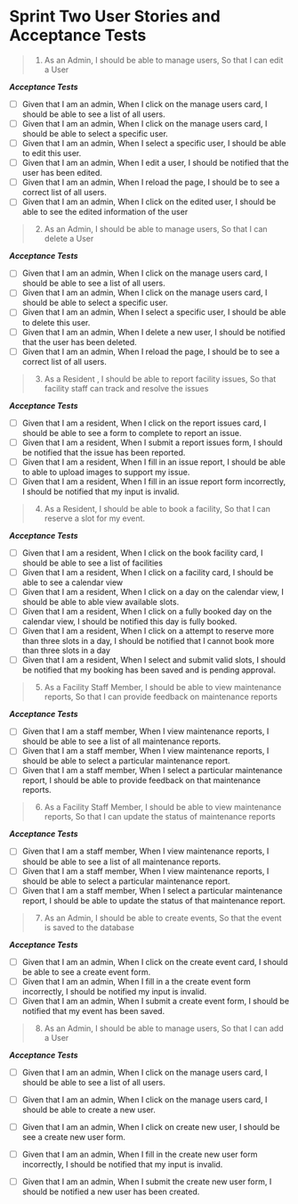 # Sprint Two User Stories and Acceptance Tests

> 1. As an Admin, I should be able to manage users, So that I can edit a User

_**Acceptance Tests**_
- [ ]  Given that I am an admin, When I click on the manage users card, I should be able to see a list of all users.
- [ ]  Given that I am an admin, When I click on the manage users card, I should be able to select a specific user.
- [ ]  Given that I am an admin, When I select a specific user, I should be able to edit this user.
- [ ]  Given that I am an admin, When I edit a user, I should be notified that the user has been edited.
- [ ] Given that I am an admin, When I reload the page, I should be to see a correct list of all users.
- [ ] Given that I am an admin, When I click on the edited user, I should be able to see the edited information of the user

> 2. As an Admin, I should be able to manage users, So that I can delete a User

_**Acceptance Tests**_
- [ ]  Given that I am an admin, When I click on the manage users card, I should be able to see a list of all users.
- [ ]  Given that I am an admin, When I click on the manage users card, I should be able to select a specific user.
- [ ]  Given that I am an admin, When I select a specific user, I should be able to delete this user.
- [ ]  Given that I am an admin, When I delete a new user, I should be notified that the user has been deleted.
- [ ] Given that I am an admin, When I reload the page, I should be to see a correct list of all users.

> 3. As a Resident , I should be able to report facility issues, So that facility staff can track and resolve the issues

_**Acceptance Tests**_
- [ ]  Given that I am a resident, When I click on the report issues card, I should be able to see a form to complete to report an issue.
- [ ]  Given that I am a resident, When I submit a report issues form, I should be notified that the issue has been reported.
- [ ]  Given that I am a resident, When I fill in an issue report, I should be able to able to upload images to support my issue.
- [ ]  Given that I am a resident, When I fill in an issue report form incorrectly, I should be notified that my input is invalid.

> 4. As a Resident, I should be able to book a facility, So that I can reserve a slot for my event.

_**Acceptance Tests**_
- [ ]  Given that I am a resident, When I click on the book facility card, I should be able to see a list of facilities
- [ ]  Given that I am a resident, When I click on a facility card, I should be able to see a calendar view
- [ ]  Given that I am a resident, When I click on a day on the calendar view, I should be able to able view available slots.
- [ ]  Given that I am a resident, When I click on a fully booked day on the calendar view, I should be notified this day is fully booked.
- [ ] Given that I am a resident, When I click on a attempt to reserve more than three slots in a day, I should be notified that I cannot book more than three slots in a day
- [ ] Given that I am a resident, When I select and submit valid slots, I should be notified that my booking has been saved and is pending approval.

> 5. As a Facility Staff Member, I should be able to view maintenance reports, So that I can provide feedback on maintenance reports

_**Acceptance Tests**_
- [ ]  Given that I am a staff member, When I view maintenance reports, I should be able to see a list of all maintenance reports.
- [ ]  Given that I am a staff member, When I view maintenance reports, I should be able to select a particular maintenance report.
- [ ]  Given that I am a staff member, When I select a particular maintenance report, I should be able to provide feedback on that maintenance reports.

> 6. As a Facility Staff Member, I should be able to view maintenance reports, So that I can update the status of maintenance reports

_**Acceptance Tests**_
- [ ]  Given that I am a staff member, When I view maintenance reports, I should be able to see a list of all maintenance reports.
- [ ]  Given that I am a staff member, When I view maintenance reports, I should be able to select a particular maintenance report.
- [ ]  Given that I am a staff member, When I select a particular maintenance report, I should be able to update the status of that maintenance report.

> 7. As an Admin, I should be able to create events, So that the event is saved to the database

_**Acceptance Tests**_
- [ ]  Given that I am an admin, When I click on the create event card, I should be able to see a create event form.
- [ ]  Given that I am an admin, When I fill in a the create event form incorrectly, I should be notified my input is invalid.
- [ ]  Given that I am an admin, When I submit a create event form, I should be notified that my event has been saved.

> 8. As an Admin, I should be able to manage users, So that I can add a User

_**Acceptance Tests**_
- [ ]  Given that I am an admin, When I click on the manage users card, I should be able to see a list of all users.
- [ ]  Given that I am an admin, When I click on the manage users card, I should be able to create a new user.
- [ ]  Given that I am an admin, When I click on create new user, I should be see a create new user form.
- [ ]  Given that I am an admin, When I fill in the create new user form incorrectly, I should be notified that my input is invalid.
- [ ] Given that I am an admin, When I submit the create new user form, I should be notified a new user has been created.

